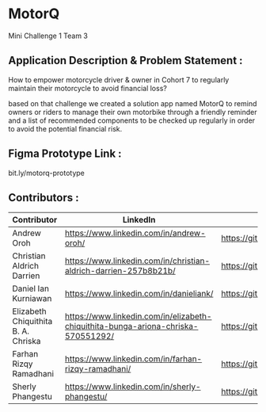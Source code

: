 # MotorQ

Mini Challenge 1 Team 3

## Application Description & Problem Statement :

How to empower motorcycle driver & owner in Cohort 7 to regularly maintain their motorcycle to avoid financial loss?

based on that challenge we created a solution app named MotorQ to remind owners or riders to manage their own motorbike through a friendly reminder and a list of recommended components to be checked up regularly in order to avoid the potential financial risk.

## Figma Prototype Link :

bit.ly/motorq-prototype

## Contributors :

| Contributor                         | LinkedIn                                                                          | Github                              |
| ----------------------------------- | --------------------------------------------------------------------------------- | ----------------------------------- |
| Andrew Oroh                         | https://www.linkedin.com/in/andrew-oroh/                                          | https://github.com/Andreworoh27     |
| Christian Aldrich Darrien           | https://www.linkedin.com/in/christian-aldrich-darrien-257b8b21b/                  | https://github.com/christianaldrich |
| Daniel Ian Kurniawan                | https://www.linkedin.com/in/danieliank/                                           | https://github.com/danieliank       |
| Elizabeth Chiquithita B. A. Chriska | https://www.linkedin.com/in/elizabeth-chiquithita-bunga-ariona-chriska-570551292/ | https://github.com/chiquithita      |
| Farhan Rizqy Ramadhani              | https://www.linkedin.com/in/farhan-rizqy-ramadhani/                               | https://github.com/farhanrdhani     |
| Sherly Phangestu                    | https://www.linkedin.com/in/sherly-phangestu/                                     | https://github.com/sherlyphangestu  |
